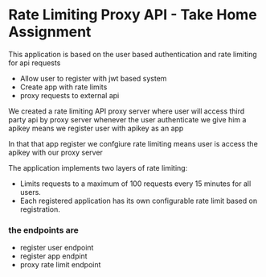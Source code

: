 # Rate Limiting Proxy API - Take Home Assignment

This application is based on the user based authentication and rate limiting for api requests

- Allow user to register with jwt based system
- Create app with rate limits
- proxy requests to external api

We created a rate limiting API proxy server where user will access third party api by proxy server whenever the user authenticate we give him a apikey
means we register user with apikey as an app

In that that app register we confgiure rate limiting means user is access the apikey with our proxy server

The application implements two layers of rate limiting:

- Limits requests to a maximum of 100 requests every 15 minutes for all users.
- Each registered application has its own configurable rate limit based on registration.

### the endpoints are

- register user endpoint
- register app endpint
- proxy rate limit endpoint
